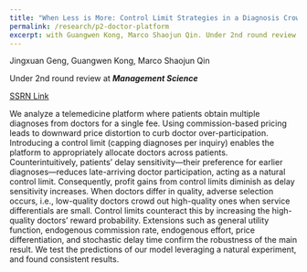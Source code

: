 ```yaml
---
title: "When Less is More: Control Limit Strategies in a Diagnosis Crowdsourcing Platform"
permalink: /research/p2-doctor-platform
excerpt: with Guangwen Kong, Marco Shaojun Qin. Under 2nd round review at **_Management_ _Science_**
---
```

Jingxuan Geng, Guangwen Kong, Marco Shaojun Qin

Under 2nd round review at **_Management_ _Science_**

[SSRN Link](https://ssrn.com/abstract=4508590)

We analyze a telemedicine platform where patients obtain multiple diagnoses from doctors for a single fee. Using commission-based pricing leads to downward price distortion to curb doctor over-participation. Introducing a control limit (capping diagnoses per inquiry) enables the platform to appropriately allocate doctors across patients. Counterintuitively, patients’ delay sensitivity—their preference for earlier diagnoses—reduces late-arriving doctor participation, acting as a natural control limit. Consequently, profit gains from control limits diminish as delay sensitivity increases. When doctors differ in quality, adverse selection occurs, i.e., low-quality doctors crowd out high-quality ones when service differentials are small. Control limits counteract this by increasing the high-quality doctors’ reward probability. Extensions such as general utility function, endogenous commission rate, endogenous effort, price differentiation, and stochastic delay time confirm the robustness of the main result. We test the predictions of our model leveraging a natural experiment, and found consistent results.
